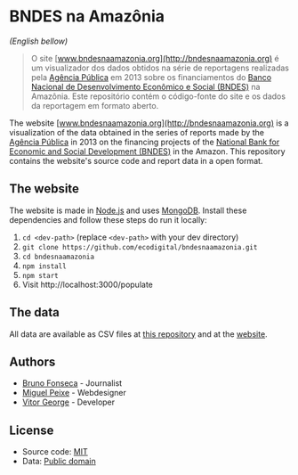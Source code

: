 # BNDES na Amazônia

*(English bellow)*

>  O site [www.bndesnaamazonia.org](http://bndesnaamazonia.org) é um visualizador dos dados obtidos na série de reportagens realizadas pela [Agência Pública](http://apublica.org/) em 2013 sobre os financiamentos do [Banco Nacional de Desenvolvimento Econômico e Social (BNDES)](http://www.bndes.gov.br) na Amazônia. Este repositório contém o código-fonte do site e os dados da reportagem em formato aberto.

The website [www.bndesnaamazonia.org](http://bndesnaamazonia.org) is a visualization of the data obtained in the series of reports made by the [Agência Pública](http://apublica.org/) in 2013 on the financing projects of the [National Bank for Economic and Social Development (BNDES)](http://www.bndes.gov.br) in the Amazon. This  repository contains the website's source code and report data in a open format.

## The website

The website is made in [Node.js](nodejs.org) and uses [MongoDB](www.mongodb.com). Install these dependencies and follow these steps do run it locally:

1. `cd <dev-path>` (replace `<dev-path>` with your dev directory)
1. `git clone https://github.com/ecodigital/bndesnaamazonia.git`
1. `cd bndesnaamazonia`
1. `npm install`
1. `npm start`
1. Visit http://localhost:3000/populate

## The data

All data are available as CSV files at [this repository](data) and at the [website](http://bndesnaamazonia.org).

## Authors

* [Bruno Fonseca](https://twitter.com/obruno10) - Journalist
* [Miguel Peixe](https://github.com/miguelpeixe) - Webdesigner
* [Vitor George](https://github.com/vgeorge) - Developer

## License

* Source code: [MIT](LICENSE)
* Data: [Public domain](https://en.wikipedia.org/wiki/Public_domain)
